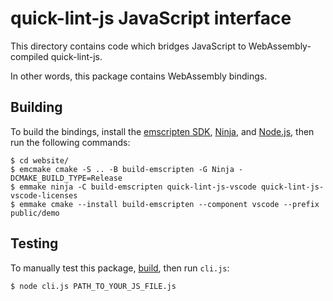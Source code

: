 # quick-lint-js JavaScript interface

This directory contains code which bridges JavaScript to WebAssembly-compiled
quick-lint-js.

In other words, this package contains WebAssembly bindings.

## Building

To build the bindings, install the [emscripten SDK][emscripten-sdk], [Ninja][],
and [Node.js][], then run the following commands:

    $ cd website/
    $ emcmake cmake -S .. -B build-emscripten -G Ninja -DCMAKE_BUILD_TYPE=Release
    $ emmake ninja -C build-emscripten quick-lint-js-vscode quick-lint-js-vscode-licenses
    $ emmake cmake --install build-emscripten --component vscode --prefix public/demo

## Testing

To manually test this package, [build](#Building), then run `cli.js`:

    $ node cli.js PATH_TO_YOUR_JS_FILE.js

[Ninja]: https://ninja-build.org/
[Node.js]: https://nodejs.org/
[emscripten-sdk]: https://emscripten.org/docs/getting_started/downloads.html
